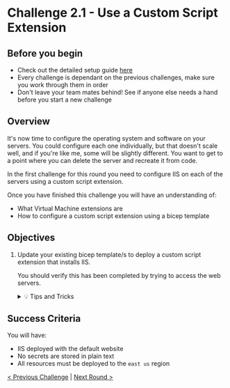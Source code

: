 # Challenge 2.1 - Use a Custom Script Extension

## Before you begin

* Check out the detailed setup guide [here](Setup/readme.md)
* Every challenge is dependant on the previous challenges, make sure you work through them in order
* Don't leave your team mates behind! See if anyone else needs a hand before you start a new challenge

## Overview

It's now time to configure the operating system and software on your servers. You could configure each one individually, but that doesn't scale well, and if you're like me, some will be slightly different. You want to get to a point where you can delete the server and recreate it from code.

In the first challenge for this round you need to configure IIS on each of the servers using a custom script extension.

Once you have finished this challenge you will have an understanding of:

* What Virtual Machine extensions are
* How to configure a custom script extension using a bicep template

## Objectives

1. Update your existing bicep template/s to deploy a custom script extension that installs IIS.

    You should verify this has been completed by trying to access the web servers.

    <details>
    <summary>💡 Tips and Tricks</summary>
    <ul>
        <li>Can Visual Studio Code make it easier?</li>
    </ul>
    </details>

## Success Criteria

You will have:
 - IIS deployed with the default website
 - No secrets are stored in plain text
 - All resources must be deployed to the `east us` region

[< Previous Challenge](../1.5/readme.md) | [Next Round >](../2.1/readme.md)